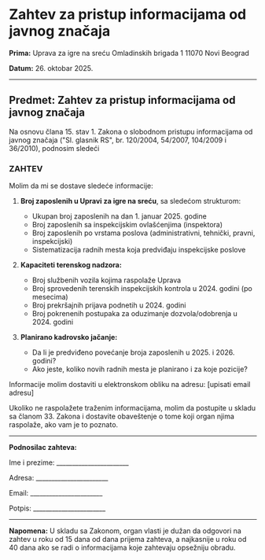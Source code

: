 # Zahtev za pristup informacijama od javnog značaja

**Prima:**
Uprava za igre na sreću
Omladinskih brigada 1
11070 Novi Beograd

**Datum:** 26. oktobar 2025.

---

## Predmet: Zahtev za pristup informacijama od javnog značaja

Na osnovu člana 15. stav 1. Zakona o slobodnom pristupu informacijama od javnog značaja ("Sl. glasnik RS", br. 120/2004, 54/2007, 104/2009 i 36/2010), podnosim sledeći

### ZAHTEV

Molim da mi se dostave sledeće informacije:

1. **Broj zaposlenih u Upravi za igre na sreću**, sa sledećom strukturom:
   - Ukupan broj zaposlenih na dan 1. januar 2025. godine
   - Broj zaposlenih sa inspekcijskim ovlašćenjima (inspektora)
   - Broj zaposlenih po vrstama poslova (administrativni, tehnički, pravni, inspekcijski)
   - Sistematizacija radnih mesta koja predviđaju inspekcijske poslove

2. **Kapaciteti terenskog nadzora:**
   - Broj službenih vozila kojima raspolaže Uprava
   - Broj sprovedenih terenskih inspekcijskih kontrola u 2024. godini (po mesecima)
   - Broj prekršajnih prijava podnetih u 2024. godini
   - Broj pokrenenih postupaka za oduzimanje dozvola/odobrenja u 2024. godini

3. **Planirano kadrovsko jačanje:**
   - Da li je predviđeno povećanje broja zaposlenih u 2025. i 2026. godini?
   - Ako jeste, koliko novih radnih mesta je planirano i za koje pozicije?

Informacije molim dostaviti u elektronskom obliku na adresu: [upisati email adresu]

Ukoliko ne raspolažete traženim informacijama, molim da postupite u skladu sa članom 33. Zakona i dostavite obaveštenje o tome koji organ njima raspolaže, ako vam je to poznato.

---

**Podnosilac zahteva:**

Ime i prezime: _______________________

Adresa: _______________________

Email: _______________________

Potpis: _______________________

---

**Napomena:** U skladu sa Zakonom, organ vlasti je dužan da odgovori na zahtev u roku od 15 dana od dana prijema zahteva, a najkasnije u roku od 40 dana ako se radi o informacijama koje zahtevaju opsežniju obradu.
